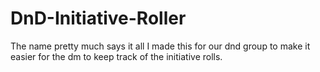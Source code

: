 # DnD-Initiative-Roller
The name pretty much says it all
I made this for our dnd group to make it easier for the dm to keep track of the initiative rolls.
